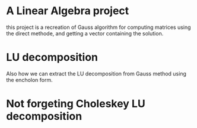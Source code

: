 # A Linear Algebra project
this project is a recreation of Gauss algorithm for computing matrices using the direct methode, and getting a vector containing the solution.
# LU decomposition
Also how we can extract the LU decomposition from Gauss method using the encholon form.
# Not forgeting Choleskey LU decomposition
